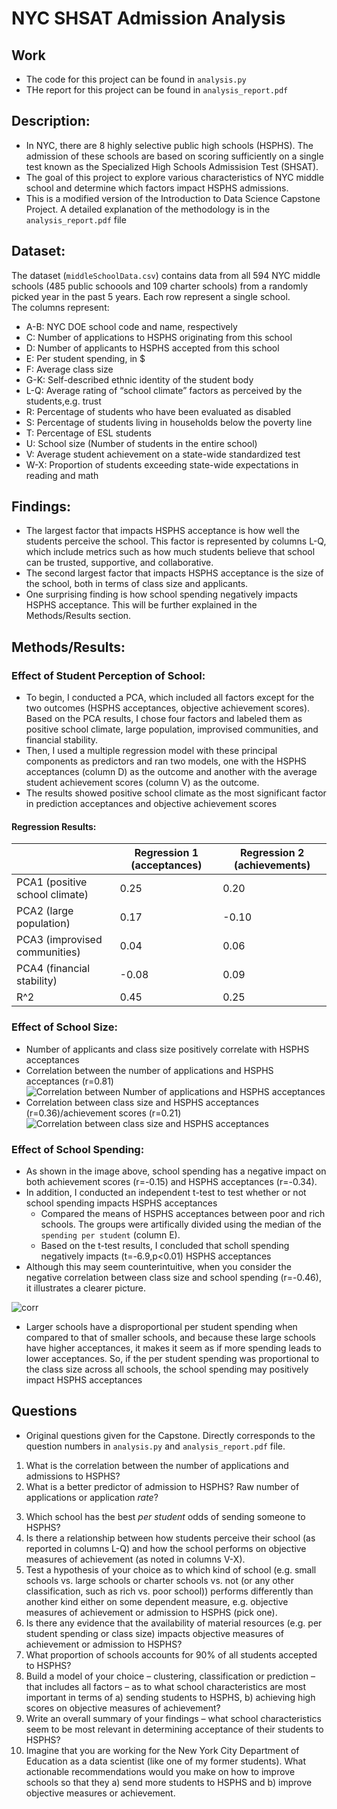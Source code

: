 # NYC SHSAT Admission Analysis

## Work
- The code for this project can be found in `analysis.py`
- THe report for this project can be found in `analysis_report.pdf`

## Description:
- In NYC, there are 8 highly selective public high schools (HSPHS). The admission of these schools are based on scoring sufficiently on a single test known as the Specialized High Schools Admissision Test (SHSAT). 
- The goal of this project to explore various characteristics of NYC middle school and determine which factors impact HSPHS admissions. 
- This is a modified version of the Introduction to Data Science Capstone Project. A detailed explanation of the methodology is in the `analysis_report.pdf` file

## Dataset:
The dataset (`middleSchoolData.csv`) contains data from all 594 NYC middle schools (485 public schoools and 109 charter schools) from a randomly picked year in the past 5 years. Each row represent a single school.  
The columns represent:  
- A-B: NYC DOE school code and name, respectively  
- C: Number of applications to HSPHS originating from this school
- D: Number of applicants to HSPHS accepted from this school
- E: Per student spending, in $
- F: Average class size
- G-K: Self-described ethnic identity of the student body
- L-Q: Average rating of “school climate” factors as perceived by the students,e.g. trust 
- R: Percentage of students who have been evaluated as disabled
- S: Percentage of students living in households below the poverty line
- T: Percentage of ESL students
- U: School size (Number of students in the entire school)
- V: Average student achievement on a state-wide standardized test
- W-X: Proportion of students exceeding state-wide expectations in reading and math

## Findings:
- The largest factor that impacts HSPHS acceptance is how well the students perceive the school. This factor is represented by columns L-Q, which include metrics such as how much students believe that school can be trusted, supportive, and collaborative. 
-  The second largest factor that impacts HSPHS acceptance is the size of the school, both in terms of class size and applicants.
- One surprising finding is how school spending negatively impacts HSPHS acceptance. This will be further explained in the Methods/Results section. 

## Methods/Results:

### Effect of Student Perception of School:
- To begin, I conducted a PCA, which included all factors except for the two outcomes (HSPHS acceptances, objective achievement scores). Based on the PCA results, I chose four factors and labeled them as positive school climate, large population, improvised communities, and financial stability.
- Then, I used a multiple regression model with these principal components as predictors and ran two models, one with the HSPHS acceptances (column D) as the outcome and another with the average student achievement scores (column V) as the outcome.
- The results showed positive school climate as the most significant factor in prediction acceptances and objective achievement scores

#### Regression Results:

|                                | Regression 1 (acceptances) | Regression 2 (achievements) |
|--------------------------------|----------------------------|-----------------------------|
| PCA1 (positive school climate) | 0.25                       | 0.20                        |
| PCA2 (large population)        | 0.17                       | -0.10                       |
| PCA3 (improvised communities)  | 0.04                       | 0.06                        |
| PCA4 (financial stability)     | -0.08                      | 0.09                        |
| R^2                            | 0.45                       | 0.25                        |

### Effect of School Size:
- Number of applicants and class size positively correlate with HSPHS acceptances 
- Correlation between the number of applications and HSPHS acceptances (r=0.81)
![Correlation between Number of applications and HSPHS acceptances](images/correlation_applicationAdmission.png)
- Correlation between class size and HSPHS acceptances (r=0.36)/achievement scores (r=0.21) 
![Correlation between class size and HSPHS acceptances](images/correlations_multiple.png)

### Effect of School Spending:
- As shown in the image above, school spending has a negative impact on both achievement scores (r=-0.15) and HSPHS acceptances (r=-0.34). 
- In addition, I conducted an independent t-test to test whether or not school spending impacts HSPHS acceptances
    - Compared the means of HSPHS acceptances between poor and rich schools. The groups were artifically divided using the median of the `spending per student` (column E).
    - Based on the t-test results, I concluded that scholl spending negatively impacts (t=-6.9,p<0.01) HSPHS acceptances
- Although this may seem counterintuitive, when you consider the negative correlation between class size and school spending (r=-0.46), it illustrates a clearer picture.

![corr](images/correlation_multiple2png.png)

- Larger schools have a disproportional per student spending when compared to that of smaller schools, and because these large schools have higher acceptances, it makes it seem as if more spending leads to lower acceptances. So, if the per student spending was proportional to the class size across all schools, the school spending may positively impact HSPHS acceptances


## Questions
- Original questions given for the Capstone. Directly corresponds to the question numbers in `analysis.py` and `analysis_report.pdf` file.

1.  What is the correlation between the number of applications and admissions to HSPHS?
2.  What is a better predictor of admission to HSPHS? Raw number of applications or
application *rate*?
3) Which school has the best *per student* odds of sending someone to HSPHS?
4) Is there a relationship between how students perceive their school (as reported in columns
L-Q) and how the school performs on objective measures of achievement (as noted in
columns V-X).
5) Test a hypothesis of your choice as to which kind of school (e.g. small schools vs. large
schools or charter schools vs. not (or any other classification, such as rich vs. poor school)) performs differently than another kind either on some dependent measure, e.g. objective measures of achievement or admission to HSPHS (pick one).
6) Is there any evidence that the availability of material resources (e.g. per student spending or class size) impacts objective measures of achievement or admission to HSPHS?
7) What proportion of schools accounts for 90% of all students accepted to HSPHS?
8) Build a model of your choice – clustering, classification or prediction – that includes all
factors – as to what school characteristics are most important in terms of a) sending
students to HSPHS, b) achieving high scores on objective measures of achievement?
9) Write an overall summary of your findings – what school characteristics seem to be most
relevant in determining acceptance of their students to HSPHS?
10) Imagine that you are working for the New York City Department of Education as a data
scientist (like one of my former students). What actionable recommendations would you make on how to improve schools so that they a) send more students to HSPHS and b) improve objective measures or achievement.

